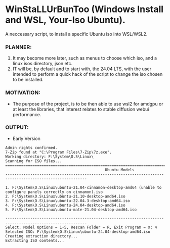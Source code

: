 # WinStaLLUrBunToo (Windows Install and WSL, Your-Iso Ubuntu).
A neccessary script, to install a specific Ubuntu iso into WSL/WSL2.

### PLANNER:
1. It may become more later, such as menus to choose which iso, and a linux isos directory, json etc. 
2. IT will be, by default and to start with, the 24.04 LTS, with the user intended to perform a quick hack of the script to change the iso chosen to be installed.

### MOTIVATION:
- The purpose of the project, is to be then able to use wsl2 for amdgpu or at least the libraries, that interest relates to stable diffusion webui performance.

### OUTPUT:
- Early Version
```
Admin rights confirmed.
7-Zip found at "C:\Program Files\7-Zip\7z.exe".
Working directory: F:\System\O.S\Linux\
Scanning for ISO files...
==========================================================================================================
                                            Ubuntu Models
----------------------------------------------------------------------------------------------------------

1. F:\System\O.S\Linux\ubuntu-21.04-cinnamon-desktop-amd64 (unable to configure panels correctly on cinnamon).iso
2. F:\System\O.S\Linux\ubuntu-21.10-desktop-amd64.iso
3. F:\System\O.S\Linux\ubuntu-22.04.3-desktop-amd64.iso
4. F:\System\O.S\Linux\ubuntu-24.04-desktop-amd64.iso
5. F:\System\O.S\Linux\ubuntu-mate-21.04-desktop-amd64.iso

----------------------------------------------------------------------------------------------------------
Select; Model Options = 1-5, Rescan Folder = R, Exit Program = X: 4
Selected ISO: F:\System\O.S\Linux\ubuntu-24.04-desktop-amd64.iso
Creating extraction directory...
Extracting ISO contents...


```
